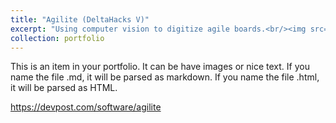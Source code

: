 ```yaml
---
title: "Agilite (DeltaHacks V)"
excerpt: "Using computer vision to digitize agile boards.<br/><img src='/images/projects/agilite_pipeline.jpg' style='width:512px;'>"
collection: portfolio
---
```


This is an item in your portfolio. It can be have images or nice text. If you name the file .md, it will be parsed as markdown. If you name the file .html, it will be parsed as HTML. 

https://devpost.com/software/agilite

